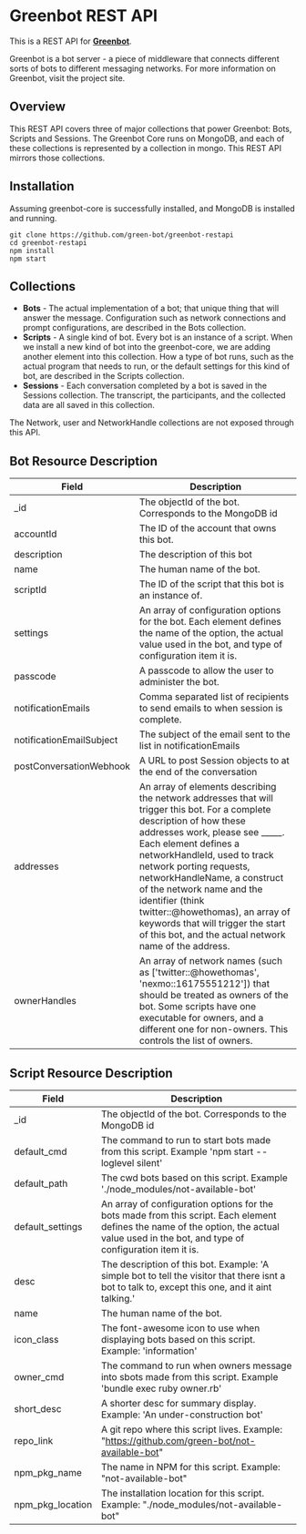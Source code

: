 # Greenbot REST API

This is a REST API for **[Greenbot](https://github.com/green-bot/greenbot-core)**.

Greenbot is a bot server - a piece of middleware that connects different sorts of bots to different messaging networks. For more information on Greenbot, visit the project site.

## Overview
This REST API covers three of major collections that power Greenbot: Bots, Scripts and Sessions.
The Greenbot Core runs on MongoDB, and each of these collections is represented by a
collection in mongo.  This REST API mirrors those collections.

## Installation

Assuming greenbot-core is successfully installed, and MongoDB is installed and running.

```
git clone https://github.com/green-bot/greenbot-restapi
cd greenbot-restapi
npm install
npm start
```
## Collections
* **Bots** - The actual implementation of a bot; that unique thing that will answer the message. Configuration such as network connections and prompt configurations, are described in the Bots collection.
* **Scripts** - A single kind of bot. Every bot is an instance of a script. When we install a new kind of bot into the greenbot-core, we are adding another element into this collection. How a type of bot runs, such as the actual program that needs to run, or the default settings for this kind of bot, are described in the Scripts collection.
* **Sessions** - Each conversation completed by a bot is saved in the Sessions collection. The transcript, the participants, and the collected data are all saved in this collection.

The Network, user and NetworkHandle collections are not exposed through this API.


## Bot Resource Description
Field | Description
----- |  -----------
_id | The objectId of the bot. Corresponds to the MongoDB id
accountId | The ID of the account that owns this bot.
description | The description of this bot
name | The human name of the bot.
scriptId | The ID of the script that this bot is an instance of.
settings | An array of configuration options for the bot. Each element defines the name of the option, the actual value used in the bot, and type of configuration item it is.
passcode | A passcode to allow the user to administer the bot.
notificationEmails | Comma separated list of recipients to send emails to when session is complete.
notificationEmailSubject | The subject of the email sent to the list in notificationEmails
postConversationWebhook | A URL to post Session objects to at the end of the conversation
addresses | An array of elements describing the network addresses that will trigger this bot. For a complete description of how these addresses work, please see _____. Each element defines a networkHandleId, used to track network porting requests, networkHandleName, a construct of the network name and the identifier (think twitter::@howethomas), an array of keywords that will trigger the start of this bot, and the actual network name of the address.
ownerHandles | An array of network names (such as ['twitter::@howethomas', 'nexmo::16175551212']) that should be treated as owners of the bot. Some scripts have one executable for owners, and a different one for non-owners.  This controls the list of owners.

## Script Resource Description
Field | Description
----- |  -----------
_id | The objectId of the bot. Corresponds to the MongoDB id
default_cmd | The command to run to start bots made from this script. Example 'npm start --loglevel silent'
default_path | The cwd bots based on this script. Example './node_modules/not-available-bot'
default_settings | An array of configuration options for the bots made from this script. Each element defines the name of the option, the actual value used in the bot, and type of configuration item it is.
desc | The description of this bot. Example: 'A simple bot to tell the visitor that there isnt a bot to talk to, except this one, and it aint talking.'
name | The human name of the bot.
icon_class | The font-awesome icon to use when displaying bots based on this script. Example: 'information'
owner_cmd | The command to run when owners message into sbots made from this script. Example 'bundle exec ruby owner.rb'
short_desc | A shorter desc for summary display. Example: 'An under-construction bot'
repo_link | A git repo where this script lives. Example:  "https://github.com/green-bot/not-available-bot"
npm_pkg_name | The name in NPM for this script. Example: "not-available-bot"
npm_pkg_location | The installation location for this script. Example: "./node_modules/not-available-bot"

